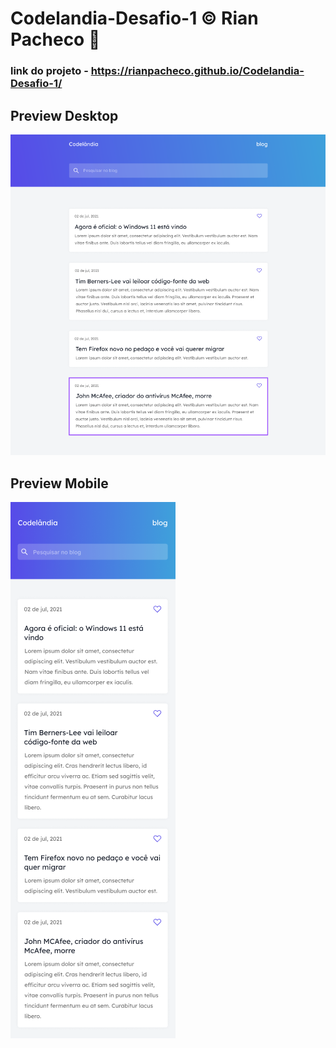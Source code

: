 # Codelandia-Desafio-1 &copy; Rian Pacheco 🚀

### link do projeto - https://rianpacheco.github.io/Codelandia-Desafio-1/

## Preview Desktop

<img src="images/Design-Desktop.PNG">

## Preview Mobile 

<img src="images/Design-Moblie.PNG">


